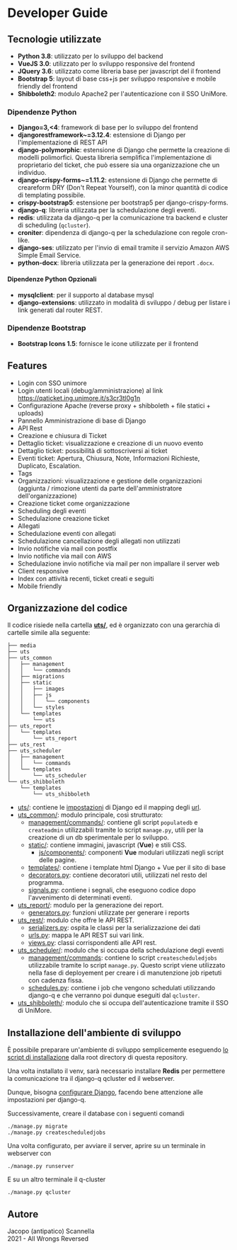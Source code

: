 # Developer Guide
## Tecnologie utilizzate
* **Python 3.8**: utilizzato per lo sviluppo del backend
* **VueJS 3.0**: utilizzato per lo sviluppo responsive del frontend
* **JQuery 3.6**: utilizzato come libreria base per javascript del il frontend
* **Bootstrap 5**: layout di base css+js per sviluppo responsive e mobile friendly del frontend
* **Shibboleth2**: modulo Apache2 per l'autenticazione con il SSO UniMore.

### Dipendenze Python
* **Django=3,<4**: framework di base per lo sviluppo del frontend
* **djangorestframework~=3.12.4**: estensione di Django per l'implementazione di REST API
* **django-polymorphic**: estensione di Django che permette la creazione di modelli polimorfici.
  Questa libreria semplifica l'implementazione di proprietario del ticket, che può essere sia una
  organizzazione che un individuo.
* **django-crispy-forms~=1.11.2**: estensione di Django che permette di creareform DRY
  (Don't Repeat Yourself), con la minor quantità di codice di templating possibile.
* **crispy-bootstrap5**: estensione per bootstrap5 per django-crispy-forms.
* **django-q**: libreria utilizzata per la schedulazione degli eventi.
* **redis**: utilizzata da django-q per la comunicazione tra backend e cluster 
  di scheduling (`qcluster`).
* **croniter**: dipendenza di django-q per la schedulazione con regole cron-like.
* **django-ses**: utilizzato per l'invio di email tramite il servizio Amazon 
  AWS Simple Email Service.
* **python-docx**: libreria utilizzata per la generazione dei report `.docx`.

#### Dipendenze Python Opzionali
* **mysqlclient**: per il supporto al database mysql
* **django-extensions**: utilizzato in modalità di sviluppo / debug per listare i link generati
dal router REST.

### Dipendenze Bootstrap
* **Bootstrap Icons 1.5**: fornisce le icone utilizzate per il frontend


## Features
* Login con SSO unimore
* Login utenti locali (debug/amministrazione) al link
https://qaticket.ing.unimore.it/s3cr3tl0g1n
* Configurazione Apache (reverse proxy + shibboleth + file statici + uploads)
* Pannello Amministrazione di base di Django
* API Rest
* Creazione e chiusura di Ticket
* Dettaglio ticket: visualizzazione e creazione di un nuovo evento
* Dettaglio ticket: possibilità di sottoscriversi ai ticket
* Eventi ticket: Apertura, Chiusura, Note, Informazioni Richieste,
Duplicato, Escalation.
* Tags
* Organizzazioni: visualizzazione e gestione delle organizzazioni
(aggiunta / rimozione utenti da parte dell'amministratore
dell'organizzazione)
* Creazione ticket come organizzazione
* Scheduling degli eventi
* Schedulazione creazione ticket
* Allegati
* Schedulazione eventi con allegati
* Schedulazione cancellazione degli allegati non utilizzati
* Invio notifiche via mail con postfix
* Invio notifiche via mail con AWS
* Schedulazione invio notifiche via mail per non impallare il server web
* Client responsive
* Index con attività recenti, ticket creati e seguiti
* Mobile friendly

## Organizzazione del codice

Il codice risiede nella cartella **[uts/](/uts)**, ed è organizzato con una gerarchia
di cartelle simile alla seguente:

```
├── media
├── uts
├── uts_common
│   ├── management
│   │   └── commands
│   ├── migrations
│   ├── static
│   │   ├── images
│   │   ├── js
│   │   │   └── components
│   │   └── styles
│   └── templates
│       └── uts
├── uts_report
│   └── templates
│       └── uts_report
├── uts_rest
├── uts_scheduler
│   ├── management
│   │   └── commands
│   └── templates
│       └── uts_scheduler
└── uts_shibboleth
    └── templates
        └── uts_shibboleth
```

* [uts/](/uts/uts): contiene le [impostazioni](/uts/uts/settings.py) di Django ed
il mapping degli [url](/uts/uts/urls.py).
* [uts_common/](/uts/uts_common): modulo principale, così strutturato:
  + [management/commands/](/uts/uts_common/management/commands): contiene gli script `populatedb` e `createadmin`
    utilizzabili tramite lo script `manage.py`, utili per la creazione di un db sperimentale
    per lo sviluppo.
  + [static/](/uts/uts_common/static): contiene immagini, javascript (**Vue**) e stili CSS.
    + [js/components/](/uts/uts_common/static/js/components): componenti **Vue** modulari
      utilizzati negli script delle pagine.
  + [templates/](/uts/uts_common/templates): contiene i template html Django + Vue per il sito di base
  + [decorators.py](/uts/uts_common/decorators.py): contiene decoratori utili, utilizzati nel
    resto del programma.
  + [signals.py](/uts/uts_common/signals.py): contiene i segnali, che eseguono codice dopo 
    l'avvenimento di determinati eventi.
* [uts_report/](/uts/uts_report): modulo per la generazione dei report.
  + [generators.py](/uts/uts_report/generators.py): funzioni utilizzate per generare i reports
* [uts_rest/](/uts/uts_rest): modulo che offre le API REST.
  + [serializers.py](/uts/uts_rest/serializers.py): ospita le classi per la serializzazione dei dati
  + [urls.py](/uts/uts_rest/urls.py): mappa le API REST sui vari link.
  + [views.py](/uts/uts_rest/views.py): classi corrispondenti alle API rest.
* [uts_scheduler/](/uts/uts_scheduler): modulo che si occupa della schedulazione degli eventi
  + [management/commands](/uts/uts_scheduler/management/commands): contiene lo script
    `createscheduledjobs` utilizzabile tramite lo script `manage.py`. Questo script viene
    utilizzato nella fase di deployement per creare i di manutenzione job ripetuti con cadenza fissa.
  + [schedules.py](/uts/uts_scheduler/schedules.py): contiene i job che vengono schedulati
  utilizzando django-q e che verranno poi dunque eseguiti dal `qcluster`.
* [uts_shibboleth/](/uts/uts_shibboleth): modulo che si occupa dell'autenticazione tramite il
  SSO di UniMore.
  
## Installazione dell'ambiente di sviluppo
È possibile preparare un'ambiente di sviluppo semplicemente eseguendo
[lo script di installazione](/sys/install.sh) dalla root directory di questa repository.

Una volta installato il venv, sarà necessario installare **Redis** per permettere la comunicazione
tra il django-q qcluster ed il webserver.

Dunque, bisogna [configurare Django](/uts/uts/settings.py), facendo bene attenzione alle
impostazioni per django-q.

Successivamente, creare il database con i seguenti comandi
```
./manage.py migrate
./manage.py createscheduledjobs
```

Una volta configurato, per avviare il server, aprire su un terminale in webserver con
```
./manage.py runserver
```
E su un altro terminale il q-cluster
```
./manage.py qcluster
```

## Autore

Jacopo (antipatico) Scannella  
2021 - All Wrongs Reversed